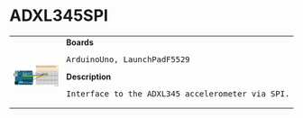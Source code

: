 # ADXL345SPI
<table><tr>
<td>
<br><img src="Arduino/ADXL345SPI/ADXL345SPI_bb.png" width=320px>
</td>
<td>
<b>Boards</b><p><pre>ArduinoUno, LaunchPadF5529</pre></p>
<b>Description</b><p><pre>Interface to the ADXL345 accelerometer via SPI.
</pre></p>
</td>
</tr></table>

